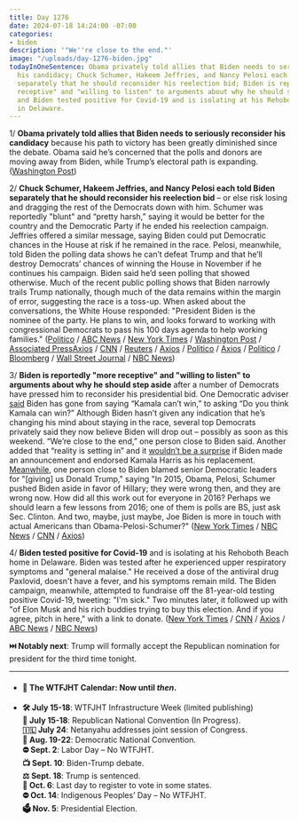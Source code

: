 ```yaml
---
title: Day 1276
date: 2024-07-18 14:24:00 -07:00
categories:
- biden
description: '"We''re close to the end."'
image: "/uploads/day-1276-biden.jpg"
todayInOneSentence: Obama privately told allies that Biden needs to seriously reconsider
  his candidacy; Chuck Schumer, Hakeem Jeffries, and Nancy Pelosi each told Biden
  separately that he should reconsider his reelection bid; Biden is reportedly "more
  receptive" and "willing to listen" to arguments about why he should step aside;
  and Biden tested positive for Covid-19 and is isolating at his Rehoboth Beach home
  in Delaware.
---
```


1/ **Obama privately told allies that Biden needs to seriously reconsider his candidacy** because his path to victory has been greatly diminished since the debate. Obama said he’s concerned that the polls and donors are moving away from Biden, while Trump’s electoral path is expanding. ([Washington Post](https://www.washingtonpost.com/politics/2024/07/18/obama-says-biden-must-consider-viability/))

2/ **Chuck Schumer, Hakeem Jeffries, and Nancy Pelosi each told Biden separately that he should reconsider his reelection bid** – or else risk losing and dragging the rest of the Democrats down with him. Schumer was reportedly "blunt" and “pretty harsh,” saying it would be better for the country and the Democratic Party if he ended his reelection campaign. Jeffries offered a similar message, saying Biden could put Democratic chances in the House at risk if he remained in the race. Pelosi, meanwhile, told Biden the polling data shows he can’t defeat Trump and that he’ll destroy Democrats’ chances of winning the House in November if he continues his campaign. Biden said he’d seen polling that showed otherwise. Much of the recent public polling shows that Biden narrowly trails Trump nationally, though much of the data remains within the margin of error, suggesting the race is a toss-up. When asked about the conversations, the White House responded: "President Biden is the nominee of the party. He plans to win, and looks forward to working with congressional Democrats to pass his 100 days agenda to help working families." ([Politico](https://www.politico.com/news/2024/07/18/biden-in-crisis-00169415) / [ABC News](https://abcnews.go.com/Politics/schumer-privately-urged-biden-step-aside-2024-election/story?id=112046011) / [New York Times](https://www.nytimes.com/live/2024/07/18/us/biden-election-news) / [Washington Post](https://www.washingtonpost.com/politics/2024/07/17/jeffries-schumer-biden-hurting-democrats/) / [Associated Press](https://apnews.com/article/biden-democrats-drop-out-election-2024-3f9e3d15431fd4974771a54e1d0e4ea7)[Axios](https://www.axios.com/2024/07/18/nancy-pelosi-biden-president-2024?stream=top) / [CNN](https://www.cnn.com/2024/07/17/politics/nancy-pelosi-biden-conversation/index.html) / [Reuters](https://www.reuters.com/world/us/schumer-told-biden-he-should-end-reelection-bid-abc-news-reports-2024-07-17/) / [Axios](https://www.axios.com/2024/07/18/nancy-pelosi-biden-president-2024) / [Politico](https://www.politico.com/news/2024/07/17/pelosi-biden-dragging-down-democrats-00169317) / [Axios](https://www.axios.com/2024/07/17/schumer-biden-2024-president-drop-out?stream=top) / [Politico](https://www.politico.com/news/2024/07/17/schumer-biden-directly-concerned-about-election-00169206) / [Bloomberg](https://www.bloomberg.com/news/articles/2024-07-18/schumer-jeffries-reportedly-warned-biden-against-his-candidacy?sref=MIBMEEoj) / [Wall Street Journal](https://www.wsj.com/politics/elections/biden-faces-new-setbacks-in-fight-to-stay-on-presidential-ticket-4fb2feff?mod=hp_lead_pos1) / [NBC News](https://www.nbcnews.com/politics/2024-election/schumer-blunt-private-conversation-biden-2024-race-rcna162446))

3/ **Biden is reportedly "more receptive" and "willing to listen" to arguments about why he should step aside** after a number of Democrats have pressed him to reconsider his presidential bid. One Democratic adviser [said](https://www.cnn.com/2024/07/18/politics/trump-biden-analysis-2024/index.html) Biden has gone from saying “Kamala can’t win,” to asking “Do you think Kamala can win?” Although Biden hasn’t given any indication that he’s changing his mind about staying in the race, several top Democrats privately said they now believe Biden will drop out – possibly as soon as this weekend. “We’re close to the end,” one person close to Biden said. Another added that “reality is setting in” and it [wouldn’t be a surprise](https://www.nytimes.com/2024/07/18/us/politics/biden-election-drop-out.html) if  Biden made an announcement and endorsed Kamala Harris as his replacement. [Meanwhile](https://www.nbcnews.com/politics/2024-election/live-blog/rnc-trump-republican-convention-live-updates-rcna161245), one person close to Biden blamed senior Democratic leaders for "[giving] us Donald Trump," saying "In 2015, Obama, Pelosi, Schumer pushed Biden aside in favor of Hillary; they were wrong then, and they are wrong now. How did all this work out for everyone in 2016? Perhaps we should learn a few lessons from 2016; one of them is polls are BS, just ask Sec. Clinton. And two, maybe, just maybe, Joe Biden is more in touch with actual Americans than Obama-Pelosi-Schumer?" ([New York Times](https://www.nytimes.com/2024/07/17/us/politics/dnc-biden-nomination.html) / [NBC News](https://www.nbcnews.com/politics/2024-election/biden-world-braces-possibility-president-steps-rcna162494) / [CNN](https://www.cnn.com/2024/07/17/politics/biden-democratic-advisers-campaign/index.html) / [Axios](https://www.axios.com/2024/07/18/president-biden-drop-out-election-democrats))

4/ **Biden tested positive for Covid-19** and is isolating at his Rehoboth Beach home in Delaware. Biden was tested after he experienced upper respiratory symptoms and "general malaise." He received a dose of the antiviral drug Paxlovid, doesn't have a fever, and his symptoms remain mild. The Biden campaign, meanwhile, attempted to fundraise off the 81-year-old testing positive Covid-19, tweeting: "I'm sick." Two minutes later, it followed up with "of Elon Musk and his rich buddies trying to buy this election. And if you agree, pitch in here," with a link to donate. ([New York Times](https://www.nytimes.com/2024/07/17/us/politics/biden-covid-positive.html) / [CNN](https://www.cnn.com/2024/07/17/politics/joe-biden-tests-positive-covid-19/) / [Axios](https://www.axios.com/2024/07/18/biden-im-sick-tweet-house-democrats-reaction) / [ABC News](https://abcnews.go.com/Politics/president-joe-biden-tests-positive-covid-19-unidosus/story?id=112042956) / [NBC News](https://www.nbcnews.com/politics/joe-biden/president-joe-biden-tests-positive-covid-19-rcna162435))

**⏭️ Notably next**: Trump will formally accept the Republican nomination for president for the third time tonight.

---

* #### 📅 The WTFJHT Calendar: Now until *then*.

* **🛠️ July 15-18**: WTFJHT Infrastructure Week (limited publishing) \
  **🐘 July 15-18**: Republican National Convention (In Progress).\
  **🇮🇱 July 24**: Netanyahu addresses joint session of Congress.\
  **🫏 Aug. 19-22**: Democratic National Convention.\
  **⛔️ Sept. 2**: Labor Day – No WTFJHT. \
  **📺 Sept. 10**: Biden-Trump debate.\
  **⚖️ Sept. 18**: Trump is sentenced.\
  **📆 Oct. 6**: Last day to register to vote in some states. \
  **⛔️ Oct. 14**: Indigenous Peoples’ Day – No WTFJHT. \
  **🗳️ Nov. 5**: Presidential Election.